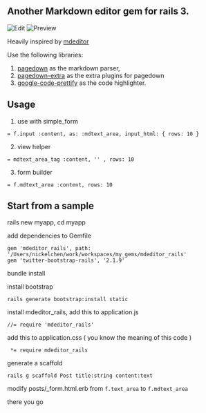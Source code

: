 ## Another Markdown editor gem for rails 3. 

![Edit](http://pic.yupoo.com/nickelchen/CZ6aVUgw/csiy1.png)
![Preview](http://pic.yupoo.com/nickelchen/CZ6aXPaT/uMQxx.png)

Heavily inspired by [mdeditor](http://ghosertblog.github.io/mdeditor/)

Use the following libraries:

 1. [pagedown](https://code.google.com/p/pagedown/) as the markdown parser, 
 2. [pagedown-extra](https://github.com/jmcmanus/pagedown-extra) as the extra plugins for pagedown
 3. [google-code-prettify](https://code.google.com/p/google-code-prettify/) as the code highlighter.



## Usage
 1. use with simple_form
     
  ```
= f.input :content, as: :mdtext_area, input_html: { rows: 10 }
  ```
 2. view helper

  ```
= mdtext_area_tag :content, '' , rows: 10
  ```
 3. form builder

  ```
= f.mdtext_area :content, rows: 10
  ```

## Start from a sample

 rails new myapp, cd myapp

 add dependencies to Gemfile

    gem 'mdeditor_rails', path: '/Users/nickelchen/work/workspaces/my_gems/mdeditor_rails'
    gem 'twitter-bootstrap-rails', '2.1.9'

 bundle install

 install bootstrap

    rails generate bootstrap:install static

 install mdeditor_rails, add this to application.js

    //= require 'mdeditor_rails'

 add this to application.css ( you know the meaning of this code )

     *= require mdeditor_rails

 generate a scaffold

    rails g scaffold Post title:string content:text

 modify posts/_form.html.erb from `f.text_area` to `f.mdtext_area`

 there you go